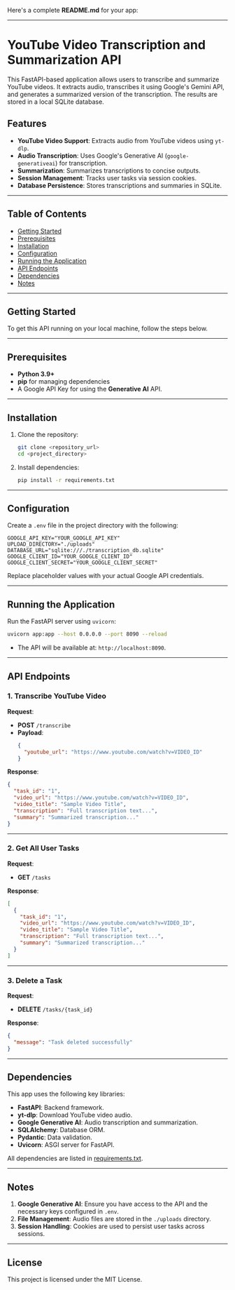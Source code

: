 Here's a complete **README.md** for your app:

---

# YouTube Video Transcription and Summarization API

This FastAPI-based application allows users to transcribe and summarize YouTube videos. It extracts audio, transcribes it using Google's Gemini API, and generates a summarized version of the transcription. The results are stored in a local SQLite database.

## Features

- **YouTube Video Support**: Extracts audio from YouTube videos using `yt-dlp`.
- **Audio Transcription**: Uses Google's Generative AI (`google-generativeai`) for transcription.
- **Summarization**: Summarizes transcriptions to concise outputs.
- **Session Management**: Tracks user tasks via session cookies.
- **Database Persistence**: Stores transcriptions and summaries in SQLite.

---

## Table of Contents

- [Getting Started](#getting-started)
- [Prerequisites](#prerequisites)
- [Installation](#installation)
- [Configuration](#configuration)
- [Running the Application](#running-the-application)
- [API Endpoints](#api-endpoints)
- [Dependencies](#dependencies)
- [Notes](#notes)

---

## Getting Started

To get this API running on your local machine, follow the steps below.

---

## Prerequisites

- **Python 3.9+**
- **pip** for managing dependencies
- A Google API Key for using the **Generative AI** API.

---

## Installation

1. Clone the repository:
   ```bash
   git clone <repository_url>
   cd <project_directory>
   ```

2. Install dependencies:
   ```bash
   pip install -r requirements.txt
   ```

---

## Configuration

Create a `.env` file in the project directory with the following:

```env
GOOGLE_API_KEY="YOUR_GOOGLE_API_KEY"
UPLOAD_DIRECTORY="./uploads"
DATABASE_URL="sqlite:///./transcription_db.sqlite"
GOOGLE_CLIENT_ID="YOUR_GOOGLE_CLIENT_ID"
GOOGLE_CLIENT_SECRET="YOUR_GOOGLE_CLIENT_SECRET"
```

Replace placeholder values with your actual Google API credentials.

---

## Running the Application

Run the FastAPI server using `uvicorn`:

```bash
uvicorn app:app --host 0.0.0.0 --port 8090 --reload
```

- The API will be available at: `http://localhost:8090`.

---

## API Endpoints

### 1. Transcribe YouTube Video

**Request**:  
- **POST** `/transcribe`
- **Payload**:
  ```json
  {
    "youtube_url": "https://www.youtube.com/watch?v=VIDEO_ID"
  }
  ```

**Response**:
```json
{
  "task_id": "1",
  "video_url": "https://www.youtube.com/watch?v=VIDEO_ID",
  "video_title": "Sample Video Title",
  "transcription": "Full transcription text...",
  "summary": "Summarized transcription..."
}
```

---

### 2. Get All User Tasks

**Request**:  
- **GET** `/tasks`

**Response**:
```json
[
  {
    "task_id": "1",
    "video_url": "https://www.youtube.com/watch?v=VIDEO_ID",
    "video_title": "Sample Video Title",
    "transcription": "Full transcription text...",
    "summary": "Summarized transcription..."
  }
]
```

---

### 3. Delete a Task

**Request**:  
- **DELETE** `/tasks/{task_id}`

**Response**:
```json
{
  "message": "Task deleted successfully"
}
```

---

## Dependencies

This app uses the following key libraries:

- **FastAPI**: Backend framework.
- **yt-dlp**: Download YouTube video audio.
- **Google Generative AI**: Audio transcription and summarization.
- **SQLAlchemy**: Database ORM.
- **Pydantic**: Data validation.
- **Uvicorn**: ASGI server for FastAPI.

All dependencies are listed in [requirements.txt](./requirements.txt).

---

## Notes

1. **Google Generative AI**: Ensure you have access to the API and the necessary keys configured in `.env`.
2. **File Management**: Audio files are stored in the `./uploads` directory.
3. **Session Handling**: Cookies are used to persist user tasks across sessions.

---

## License

This project is licensed under the MIT License.
